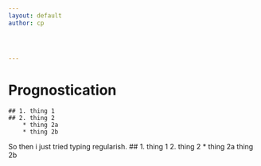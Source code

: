 ```yaml
---
layout: default
author: cp




---
```


# Prognostication
	## 1. thing 1
    ## 2. thing 2
    	* thing 2a
        * thing 2b
       
So then i just tried typing regularish.
	## 1. thing 1
    2. thing 2
    	* thing 2a
        thing 2b
